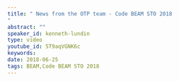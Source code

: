 ```yaml
---
title: " News from the OTP team - Code BEAM STO 2018
"
abstract: ""
speaker_id: kenneth-lundin
type: video
youtube_id: 5T9aqVGNK6c
keywords: 
date: 2018-06-25
tags: BEAM,Code BEAM STO 2018
---
```


